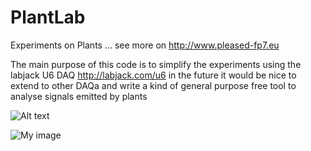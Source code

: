 PlantLab
========

Experiments on Plants ... see more on http://www.pleased-fp7.eu

The main purpose of this code is to simplify the experiments using the labjack U6 DAQ http://labjack.com/u6
 in the future it would be nice to extend to other DAQa and write a kind of general purpose free tool to analyse signals emitted by plants

![Alt text](PlantLab/SetupLJ.jpg?raw=true)

![My image](andreavitaletti.github.com/PlantLab/SetupLJ.jpg)
